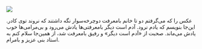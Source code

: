 <!-- 
.. title: پیاده‌روی در دلفت-عصر پنج جون دوهزار و پانزده
.. slug: 2015-06-05-lopen-in-delft
.. date: 2015-06-05 20:14:54 UTC+02:00
.. tags: 
.. category: پیاده‌روی در دلفت
.. link: 
.. description: 
.. type: text
-->

<img src="http://googledrive.com/host/0B8OOfC6oWXEPcDdyeFVyVERyeDA" />

عکس را که می‌گرفتم دو تا خانم بامعرفت دوچرخه‌سوار نگه داشتند که نروند توی کادر. این‌جا بنویسم که یادم نرود. آدم است دیگر بامعرفتی‌ها یادش می‌رود و بی‌مرامی‌ها خوب یادش می‌ماند. صحبت از «آدم است دیگر» و رفیق بامعرفت شد، از همین‌جا سلام کنم به استاد بنی عزیز و بامرام.
